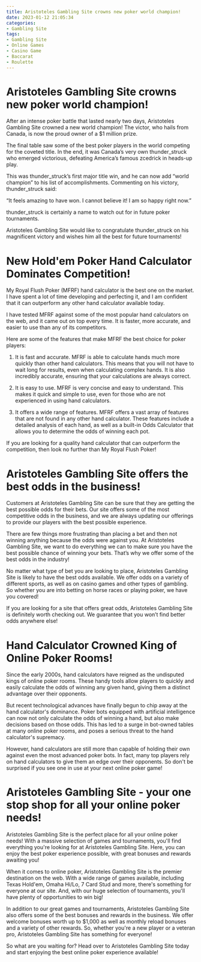 ```yaml
---
title: Aristoteles Gambling Site crowns new poker world champion!
date: 2023-01-12 21:05:34
categories:
- Gambling Site
tags:
- Gambling Site
- Online Games
- Casino Game
- Baccarat
- Roulette
---
```



#  Aristoteles Gambling Site crowns new poker world champion!

After an intense poker battle that lasted nearly two days, Aristoteles Gambling Site crowned a new world champion! The victor, who hails from Canada, is now the proud owner of a $1 million prize.

The final table saw some of the best poker players in the world competing for the coveted title. In the end, it was Canada’s very own thunder_struck who emerged victorious, defeating America’s famous zcedrick in heads-up play.

This was thunder_struck’s first major title win, and he can now add “world champion” to his list of accomplishments. Commenting on his victory, thunder_struck said:

“It feels amazing to have won. I cannot believe it! I am so happy right now.”

thunder_struck is certainly a name to watch out for in future poker tournaments.

Aristoteles Gambling Site would like to congratulate thunder_struck on his magnificent victory and wishes him all the best for future tournaments!

#  New Hold'em Poker Hand Calculator Dominates Competition!

My Royal Flush Poker (MFRF) hand calculator is the best one on the market. I have spent a lot of time developing and perfecting it, and I am confident that it can outperform any other hand calculator available today.

I have tested MFRF against some of the most popular hand calculators on the web, and it came out on top every time. It is faster, more accurate, and easier to use than any of its competitors.

Here are some of the features that make MFRF the best choice for poker players:

1. It is fast and accurate. MFRF is able to calculate hands much more quickly than other hand calculators. This means that you will not have to wait long for results, even when calculating complex hands. It is also incredibly accurate, ensuring that your calculations are always correct.

2. It is easy to use. MFRF is very concise and easy to understand. This makes it quick and simple to use, even for those who are not experienced in using hand calculators.

3. It offers a wide range of features. MFRF offers a vast array of features that are not found in any other hand calculator. These features include a detailed analysis of each hand, as well as a built-in Odds Calculator that allows you to determine the odds of winning each pot.

If you are looking for a quality hand calculator that can outperform the competition, then look no further than My Royal Flush Poker!

#  Aristoteles Gambling Site offers the best odds in the business!

Customers at Aristoteles Gambling Site can be sure that they are getting the best possible odds for their bets. Our site offers some of the most competitive odds in the business, and we are always updating our offerings to provide our players with the best possible experience.

There are few things more frustrating than placing a bet and then not winning anything because the odds were against you. At Aristoteles Gambling Site, we want to do everything we can to make sure you have the best possible chance of winning your bets. That’s why we offer some of the best odds in the industry!

No matter what type of bet you are looking to place, Aristoteles Gambling Site is likely to have the best odds available. We offer odds on a variety of different sports, as well as on casino games and other types of gambling. So whether you are into betting on horse races or playing poker, we have you covered!

If you are looking for a site that offers great odds, Aristoteles Gambling Site is definitely worth checking out. We guarantee that you won’t find better odds anywhere else!

#  Hand Calculator Crowned King of Online Poker Rooms!

Since the early 2000s, hand calculators have reigned as the undisputed kings of online poker rooms. These handy tools allow players to quickly and easily calculate the odds of winning any given hand, giving them a distinct advantage over their opponents.

But recent technological advances have finally begun to chip away at the hand calculator's dominance. Poker bots equipped with artificial intelligence can now not only calculate the odds of winning a hand, but also make decisions based on those odds. This has led to a surge in bot-owned tables at many online poker rooms, and poses a serious threat to the hand calculator's supremacy.

However, hand calculators are still more than capable of holding their own against even the most advanced poker bots. In fact, many top players rely on hand calculators to give them an edge over their opponents. So don't be surprised if you see one in use at your next online poker game!

#  Aristoteles Gambling Site - your one stop shop for all your online poker needs!

Aristoteles Gambling Site is the perfect place for all your online poker needs! With a massive selection of games and tournaments, you'll find everything you're looking for at Aristoteles Gambling Site. Here, you can enjoy the best poker experience possible, with great bonuses and rewards awaiting you!

When it comes to online poker, Aristoteles Gambling Site is the premier destination on the web. With a wide range of games available, including Texas Hold'em, Omaha Hi/Lo, 7 Card Stud and more, there's something for everyone at our site. And, with our huge selection of tournaments, you'll have plenty of opportunities to win big!

In addition to our great games and tournaments, Aristoteles Gambling Site also offers some of the best bonuses and rewards in the business. We offer welcome bonuses worth up to $1,000 as well as monthly reload bonuses and a variety of other rewards. So, whether you're a new player or a veteran pro, Aristoteles Gambling Site has something for everyone!

So what are you waiting for? Head over to Aristoteles Gambling Site today and start enjoying the best online poker experience available!